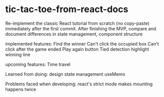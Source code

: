 # tic-tac-toe-from-react-docs

Re-implement the classic React tutorial from scratch (no copy-paste) immediately after the first commit. After finishing the MVP, compare and document differences in state management, component structure

implemented features:
Find the winner
Can't click the occupied box
Can't click after the game ended
Play again button
Tied detection
highlight winning line

upcoming features:
Time travel

Learned from doing:
design state management
useMemo

Problems faced when developing:
react's strict mode makes mounting happens twice
